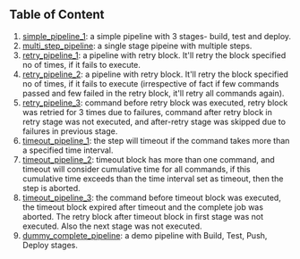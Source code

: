 ## Table of Content

1. [simple_pipeline_1](./simple_pipeline_1): a simple pipeline with 3 stages- build, test and deploy.
2. [multi_step_pipeline](./multi_step_pipeline): a single stage pipeine with multiple steps.
3. [retry_pipeline_1](./retry_pipeline_1): a pipeline with retry block. It'll retry the block specified no of times, if it fails to execute.
4. [retry_pipeline_2](./retry_pipeline_2): a pipeline with retry block. It'll retry the block specified no of times, if it fails to execute (irrespective of fact if few commands passed and few failed in the retry block, it'll retry all commands again).
5. [retry_pipeline_3](./retry_pipeline_3): command before retry block was executed, retry block was retried for 3 times due to failures, command after retry block in retry stage was not executed, and after-retry stage was skipped due to failures in previous stage.
6. [timeout_pipeline_1](./timeout_pipeline_1): the step will timeout if the command takes more than a specified time interval.
7. [timeout_pipeline_2](./timeout_pipeline_2): timeout block has more than one command, and timeout will consider cumulative time for all commands, if this cumulative time exceeds than the time interval set as timeout, then the step is aborted.
8. [timeout_pipeline_3](./timeout_pipeline_3): the command before timeout block was executed, the timeout block expired after timeout and the complete job was aborted. The retry block after timeout block in first stage was not executed. Also the next stage was not executed.
9. [dummy_complete_pipeline](./dummy_complete_pipeline): a demo pipeline with Build, Test, Push, Deploy stages.
